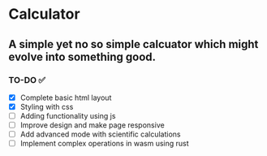 # Calculator

## A simple yet no so simple calcuator which might evolve into something good.

### TO-DO ✅
- [x] Complete basic html layout
- [x] Styling with css
- [ ] Adding functionality using js
- [ ] Improve design and make page responsive
- [ ] Add advanced mode with scientific calculations
- [ ] Implement complex operations in wasm using rust
